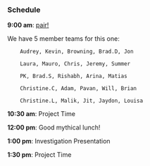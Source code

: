 ### Schedule

**9:00 am**: [pair!](pair.md)

We have 5 member teams for this one:

		Audrey, Kevin, Browning, Brad.D, Jon

		Laura, Mauro, Chris, Jeremy, Summer

		PK, Brad.S, Rishabh, Arina, Matias

		Christine.C, Adam, Pavan, Will, Brian

		Christine.L, Malik, Jit, Jaydon, Louisa

**10:30 am**: Project Time

**12:00 pm**: Good mythical lunch!

**1:00 pm**: Investigation Presentation

**1:30 pm**: Project Time
